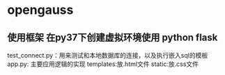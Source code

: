 # opengauss
## 使用框架 在py37下创建虚拟环境使用 python flask
test_connect.py：用来测试和本地数据库的连接，以及执行嵌入sql的模板
app.py: 主要应用逻辑的实现
templates:放.html文件
static:放.css文件